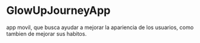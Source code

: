 # GlowUpJourneyApp
app movil, que busca ayudar a mejorar la apariencia de los usuarios, como tambien de mejorar sus habitos.
